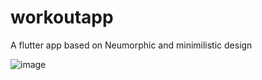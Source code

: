 # workoutapp
A flutter app based on Neumorphic and minimilistic design

![image](https://user-images.githubusercontent.com/68404906/111564720-3eae1a00-87c0-11eb-9129-708889135c8b.png)
